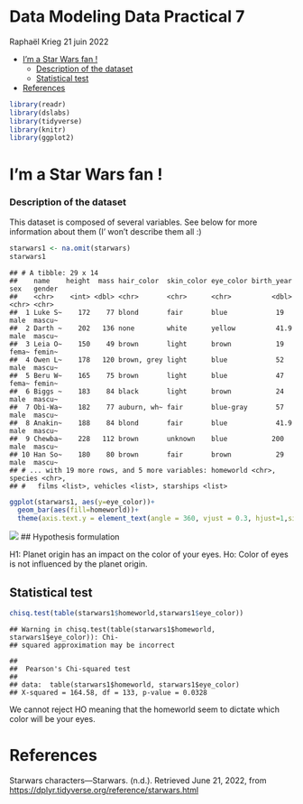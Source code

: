 Data Modeling Data Practical 7
================
Raphaël Krieg
21 juin 2022

-   [I’m a Star Wars fan !](#im-a-star-wars-fan-)
    -   [Description of the dataset](#description-of-the-dataset)
    -   [Statistical test](#statistical-test)
-   [References](#references)

``` r
library(readr)
library(dslabs)
library(tidyverse)
library(knitr)
library(ggplot2)
```

# I’m a Star Wars fan !

### Description of the dataset

This dataset is composed of several variables. See below for more
information about them (I’ won’t describe them all :)

``` r
starwars1 <- na.omit(starwars)
starwars1
```

    ## # A tibble: 29 x 14
    ##    name    height  mass hair_color  skin_color eye_color birth_year sex   gender
    ##    <chr>    <int> <dbl> <chr>       <chr>      <chr>          <dbl> <chr> <chr> 
    ##  1 Luke S~    172    77 blond       fair       blue            19   male  mascu~
    ##  2 Darth ~    202   136 none        white      yellow          41.9 male  mascu~
    ##  3 Leia O~    150    49 brown       light      brown           19   fema~ femin~
    ##  4 Owen L~    178   120 brown, grey light      blue            52   male  mascu~
    ##  5 Beru W~    165    75 brown       light      blue            47   fema~ femin~
    ##  6 Biggs ~    183    84 black       light      brown           24   male  mascu~
    ##  7 Obi-Wa~    182    77 auburn, wh~ fair       blue-gray       57   male  mascu~
    ##  8 Anakin~    188    84 blond       fair       blue            41.9 male  mascu~
    ##  9 Chewba~    228   112 brown       unknown    blue           200   male  mascu~
    ## 10 Han So~    180    80 brown       fair       brown           29   male  mascu~
    ## # ... with 19 more rows, and 5 more variables: homeworld <chr>, species <chr>,
    ## #   films <list>, vehicles <list>, starships <list>

``` r
ggplot(starwars1, aes(y=eye_color))+
  geom_bar(aes(fill=homeworld))+  
  theme(axis.text.y = element_text(angle = 360, vjust = 0.3, hjust=1,size=6))
```

![](data_practical_7_files/figure-gfm/unnamed-chunk-3-1.png)<!-- --> ##
Hypothesis formulation

H1: Planet origin has an impact on the color of your eyes. Ho: Color of
eyes is not influenced by the planet origin.

## Statistical test

``` r
chisq.test(table(starwars1$homeworld,starwars1$eye_color))
```

    ## Warning in chisq.test(table(starwars1$homeworld, starwars1$eye_color)): Chi-
    ## squared approximation may be incorrect

    ## 
    ##  Pearson's Chi-squared test
    ## 
    ## data:  table(starwars1$homeworld, starwars1$eye_color)
    ## X-squared = 164.58, df = 133, p-value = 0.0328

We cannot reject HO meaning that the homeworld seem to dictate which
color will be your eyes.

# References

Starwars characters—Starwars. (n.d.). Retrieved June 21, 2022, from
<https://dplyr.tidyverse.org/reference/starwars.html>
